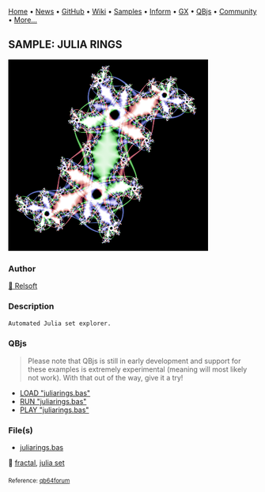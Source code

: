 [Home](https://qb64.com) • [News](../../news.md) • [GitHub](https://github.com/QB64Official/qb64) • [Wiki](https://github.com/QB64Official/qb64/wiki) • [Samples](../../samples.md) • [Inform](../../inform.md) • [GX](../../gx.md) • [QBjs](../../qbjs.md) • [Community](../../community.md) • [More...](../../more.md)

## SAMPLE: JULIA RINGS

![julia.png](img/julia.png)

### Author

[🐝 Relsoft](../relsoft.md) 

### Description

```text
Automated Julia set explorer.
```

### QBjs

> Please note that QBjs is still in early development and support for these examples is extremely experimental (meaning will most likely not work). With that out of the way, give it a try!

* [LOAD "juliarings.bas"](https://v6p9d9t4.ssl.hwcdn.net/html/5963335/index.html?src=https://qb64.com/samples/julia-rings/src/juliarings.bas)
* [RUN "juliarings.bas"](https://v6p9d9t4.ssl.hwcdn.net/html/5963335/index.html?mode=auto&src=https://qb64.com/samples/julia-rings/src/juliarings.bas)
* [PLAY "juliarings.bas"](https://v6p9d9t4.ssl.hwcdn.net/html/5963335/index.html?mode=play&src=https://qb64.com/samples/julia-rings/src/juliarings.bas)

### File(s)

* [juliarings.bas](src/juliarings.bas)

🔗 [fractal](../fractal.md), [julia set](../julia-set.md)


<sub>Reference: [qb64forum](https://qb64forum.alephc.xyz/index.php?topic=1045.0) </sub>
